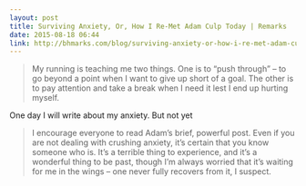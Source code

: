 ```yaml
---
layout: post
title: Surviving Anxiety, Or, How I Re-Met Adam Culp Today | Remarks
date: 2015-08-18 06:44
link: http://bhmarks.com/blog/surviving-anxiety-or-how-i-re-met-adam-culp-today/
---
```


> My running is teaching me two things. One is to “push through” – to go beyond a point when I want to give up short of a goal. The other is to pay attention and take a break when I need it lest I end up hurting myself.

​One day I will write about my anxiety. But not yet

> I encourage everyone to read Adam’s brief, powerful post. Even if you are not dealing with crushing anxiety, it’s certain that you know someone who is. It’s a terrible thing to experience, and it’s a wonderful thing to be past, though I’m always worried that it’s waiting for me in the wings – one never fully recovers from it, I suspect.

​
